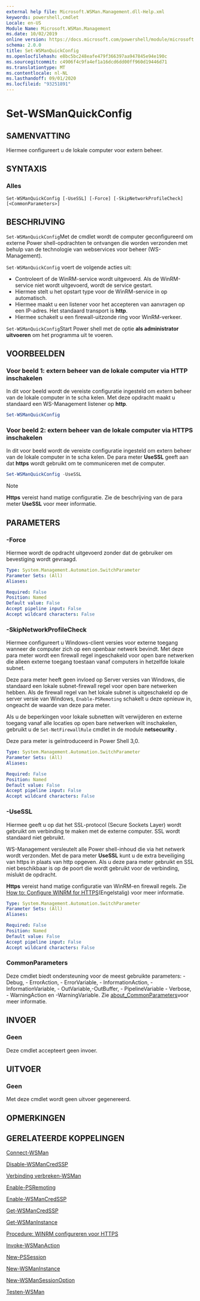 ```yaml
---
external help file: Microsoft.WSMan.Management.dll-Help.xml
keywords: powershell,cmdlet
Locale: en-US
Module Name: Microsoft.WSMan.Management
ms.date: 10/02/2019
online version: https://docs.microsoft.com/powershell/module/microsoft.wsman.management/set-wsmanquickconfig?view=powershell-6&WT.mc_id=ps-gethelp
schema: 2.0.0
title: Set-WSManQuickConfig
ms.openlocfilehash: e8bc5bc248eafe479f366397aa947845e94e190c
ms.sourcegitcommit: c4906f4c9fa4ef1a16dcd6dd00ff960d19446d71
ms.translationtype: MT
ms.contentlocale: nl-NL
ms.lasthandoff: 09/01/2020
ms.locfileid: "93251891"
---
```

# Set-WSManQuickConfig

## SAMENVATTING
Hiermee configureert u de lokale computer voor extern beheer.

## SYNTAXIS

### Alles

```
Set-WSManQuickConfig [-UseSSL] [-Force] [-SkipNetworkProfileCheck] [<CommonParameters>]
```

## BESCHRIJVING

`Set-WSManQuickConfig`Met de cmdlet wordt de computer geconfigureerd om externe Power shell-opdrachten te ontvangen die worden verzonden met behulp van de technologie van webservices voor beheer (WS-Management).

`Set-WSManQuickConfig` voert de volgende acties uit:

- Controleert of de WinRM-service wordt uitgevoerd. Als de WinRM-service niet wordt uitgevoerd, wordt de service gestart.
- Hiermee stelt u het opstart type voor de WinRM-service in op automatisch.
- Hiermee maakt u een listener voor het accepteren van aanvragen op een IP-adres. Het standaard transport is **http**.
- Hiermee schakelt u een firewall-uitzonde ring voor WinRM-verkeer.

`Set-WSManQuickConfig`Start Power shell met de optie **als administrator uitvoeren** om het programma uit te voeren.

## VOORBEELDEN

### Voor beeld 1: extern beheer van de lokale computer via HTTP inschakelen

In dit voor beeld wordt de vereiste configuratie ingesteld om extern beheer van de lokale computer in te scha kelen. Met deze opdracht maakt u standaard een WS-Management listener op **http**.

```powershell
Set-WSManQuickConfig
```

### Voor beeld 2: extern beheer van de lokale computer via HTTPS inschakelen

In dit voor beeld wordt de vereiste configuratie ingesteld om extern beheer van de lokale computer in te scha kelen. De para meter **UseSSL** geeft aan dat **https** wordt gebruikt om te communiceren met de computer.

```powershell
Set-WSManQuickConfig -UseSSL
```

> [!NOTE]
> **Https** vereist hand matige configuratie. Zie de beschrijving van de para meter **UseSSL** voor meer informatie.

## PARAMETERS

### -Force

Hiermee wordt de opdracht uitgevoerd zonder dat de gebruiker om bevestiging wordt gevraagd.

```yaml
Type: System.Management.Automation.SwitchParameter
Parameter Sets: (All)
Aliases:

Required: False
Position: Named
Default value: False
Accept pipeline input: False
Accept wildcard characters: False
```

### -SkipNetworkProfileCheck

Hiermee configureert u Windows-client versies voor externe toegang wanneer de computer zich op een openbaar netwerk bevindt. Met deze para meter wordt een firewall regel ingeschakeld voor open bare netwerken die alleen externe toegang toestaan vanaf computers in hetzelfde lokale subnet.

Deze para meter heeft geen invloed op Server versies van Windows, die standaard een lokale subnet-firewall regel voor open bare netwerken hebben. Als de firewall regel van het lokale subnet is uitgeschakeld op de server versie van Windows, `Enable-PSRemoting` schakelt u deze opnieuw in, ongeacht de waarde van deze para meter.

Als u de beperkingen voor lokale subnetten wilt verwijderen en externe toegang vanaf alle locaties op open bare netwerken wilt inschakelen, gebruikt u de `Set-NetFirewallRule` cmdlet in de module **netsecurity** .

Deze para meter is geïntroduceerd in Power Shell 3,0.

```yaml
Type: System.Management.Automation.SwitchParameter
Parameter Sets: (All)
Aliases:

Required: False
Position: Named
Default value: False
Accept pipeline input: False
Accept wildcard characters: False
```

### -UseSSL

Hiermee geeft u op dat het SSL-protocol (Secure Sockets Layer) wordt gebruikt om verbinding te maken met de externe computer. SSL wordt standaard niet gebruikt.

WS-Management versleutelt alle Power shell-inhoud die via het netwerk wordt verzonden. Met de para meter **UseSSL** kunt u de extra beveiliging van https in plaats van http opgeven. Als u deze para meter gebruikt en SSL niet beschikbaar is op de poort die wordt gebruikt voor de verbinding, mislukt de opdracht.

**Https** vereist hand matige configuratie van WinRM-en firewall regels. Zie [How to: Configure WINRM for HTTPS](https://support.microsoft.com/help/2019527/how-to-configure-winrm-for-https)(Engelstalig) voor meer informatie.

```yaml
Type: System.Management.Automation.SwitchParameter
Parameter Sets: (All)
Aliases:

Required: False
Position: Named
Default value: False
Accept pipeline input: False
Accept wildcard characters: False
```

### CommonParameters

Deze cmdlet biedt ondersteuning voor de meest gebruikte parameters: -Debug, - ErrorAction, - ErrorVariable, - InformationAction, -InformationVariable, - OutVariable,-OutBuffer, - PipelineVariable - Verbose, - WarningAction en -WarningVariable. Zie [about_CommonParameters](https://go.microsoft.com/fwlink/?LinkID=113216)voor meer informatie.

## INVOER

### Geen

Deze cmdlet accepteert geen invoer.

## UITVOER

### Geen

Met deze cmdlet wordt geen uitvoer gegenereerd.

## OPMERKINGEN

## GERELATEERDE KOPPELINGEN

[Connect-WSMan](Connect-WSMan.md)

[Disable-WSManCredSSP](Disable-WSManCredSSP.md)

[Verbinding verbreken-WSMan](Disconnect-WSMan.md)

[Enable-PSRemoting](../Microsoft.PowerShell.Core/Enable-PSRemoting.md)

[Enable-WSManCredSSP](Enable-WSManCredSSP.md)

[Get-WSManCredSSP](Get-WSManCredSSP.md)

[Get-WSManInstance](Get-WSManInstance.md)

[Procedure: WINRM configureren voor HTTPS](https://support.microsoft.com/help/2019527/how-to-configure-winrm-for-https)

[Invoke-WSManAction](Invoke-WSManAction.md)

[New-PSSession](../Microsoft.PowerShell.Core/New-PSSession.md)

[New-WSManInstance](New-WSManInstance.md)

[New-WSManSessionOption](New-WSManSessionOption.md)

[Testen-WSMan](Test-WSMan.md)

